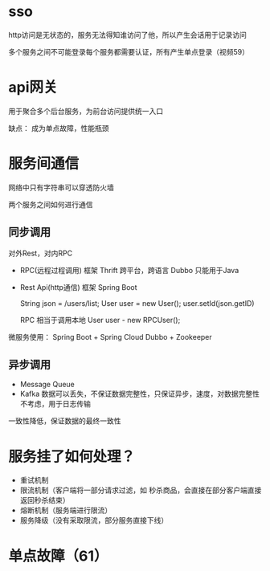 # sso

http访问是无状态的，服务无法得知谁访问了他，所以产生会话用于记录访问

多个服务之间不可能登录每个服务都需要认证，所有产生单点登录（视频59）

# api网关

用于聚合多个后台服务，为前台访问提供统一入口

缺点：
    成为单点故障，性能瓶颈


# 服务间通信

网络中只有字符串可以穿透防火墙

两个服务之间如何进行通信


## 同步调用
对外Rest，对内RPC

* RPC(远程过程调用)
    框架
        Thrift 跨平台，跨语言
        Dubbo 只能用于Java
* Rest Api(http通信)
    框架
        Spring Boot

    String json = /users/list;
    User user = new User();
    user.setId(json.getID)


    RPC 相当于调用本地
    User user - new RPCUser();

微服务使用：
Spring Boot + Spring Cloud 
Dubbo + Zookeeper

## 异步调用

* Message Queue
* Kafka
    数据可以丢失，不保证数据完整性，只保证异步，速度，对数据完整性不考虑，用于日志传输


一致性降低，保证数据的最终一致性


# 服务挂了如何处理？

* 重试机制
* 限流机制（客户端将一部分请求过滤，如 秒杀商品，会直接在部分客户端直接返回秒杀结束）
* 熔断机制（服务端进行限流）
* 服务降级（没有采取限流，部分服务直接下线）


# 单点故障（61）




